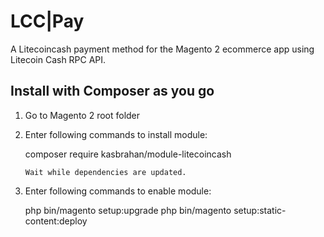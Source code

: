 # LCC|Pay

A Litecoincash payment method for the Magento 2 ecommerce app using Litecoin Cash RPC API.

## Install with Composer as you go

1. Go to Magento 2 root folder

2. Enter following commands to install module:

    composer require kasbrahan/module-litecoincash
    ```
   Wait while dependencies are updated.

3. Enter following commands to enable module:

	php bin/magento setup:upgrade
	php bin/magento setup:static-content:deploy
